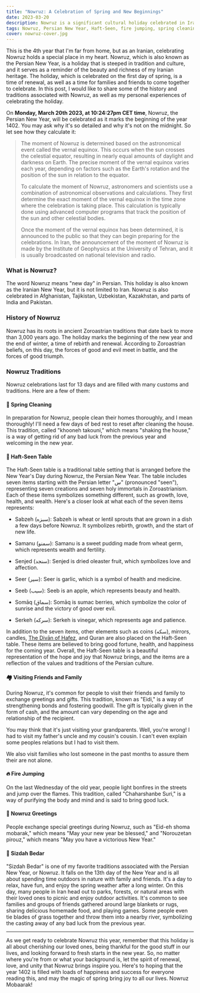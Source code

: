 ```yaml
---
title: "Nowruz: A Celebration of Spring and New Beginnings"
date: 2023-03-20
description: Nowruz is a significant cultural holiday celebrated in Iran and a few other countries, particularly in the Middle East, Central Asia, and South Asia. Discover the history and traditions of Nowruz, from the Haft-Seen table to fire jumping, and learn how this holiday is celebrated around the world.
tags: Nowruz, Persian New Year, Haft-Seen, fire jumping, spring cleaning, traditions, cultural holiday, Zoroastrianism, Iran, family, friends, renewal, rejuvenation, celebration
cover: nowruz-cover.jpg
---
```


This is the 4th year that I'm far from home, but as an Iranian, celebrating Nowruz holds a special place in my heart. Nowruz, which is also known as the Persian New Year, is a holiday that is steeped in tradition and culture, and it serves as a reminder of the beauty and richness of my Iranian heritage. The holiday, which is celebrated on the first day of spring, is a time of renewal, as well as a time for families and friends to come together to celebrate. In this post, I would like to share some of the history and traditions associated with Nowruz, as well as my personal experiences of celebrating the holiday.

On **Monday, March 20th 2023, at 10:24:27pm CET time**, Nowruz, the Persian New Year, will be celebrated as it marks the beginning of the year 1402. You may ask why it's so detailed and why it's not on the midnight. So let see how they calculate it:

> The moment of Nowruz is determined based on the astronomical event called the vernal equinox. This occurs when the sun crosses the celestial equator, resulting in nearly equal amounts of daylight and darkness on Earth. The precise moment of the vernal equinox varies each year, depending on factors such as the Earth's rotation and the position of the sun in relation to the equator.
> 
> To calculate the moment of Nowruz, astronomers and scientists use a combination of astronomical observations and calculations. They first determine the exact moment of the vernal equinox in the time zone where the celebration is taking place. This calculation is typically done using advanced computer programs that track the position of the sun and other celestial bodies.
> 
> Once the moment of the vernal equinox has been determined, it is announced to the public so that they can begin preparing for the celebrations. In Iran, the announcement of the moment of Nowruz is made by the Institute of Geophysics at the University of Tehran, and it is usually broadcasted on national television and radio.

### What is Nowruz?
The word Nowruz means "new day" in Persian. This holiday is also known as the Iranian New Year, but it is not limited to Iran. Nowruz is also celebrated in Afghanistan, Tajikistan, Uzbekistan, Kazakhstan, and parts of India and Pakistan.

### History of Nowruz
Nowruz has its roots in ancient Zoroastrian traditions that date back to more than 3,000 years ago. The holiday marks the beginning of the new year and the end of winter, a time of rebirth and renewal. According to Zoroastrian beliefs, on this day, the forces of good and evil meet in battle, and the forces of good triumph.

### Nowruz Traditions
Nowruz celebrations last for 13 days and are filled with many customs and traditions. Here are a few of them:

#### 🧹 Spring Cleaning
In preparation for Nowruz, people clean their homes thoroughly, and I mean thoroughly! I'll need a few days of bed rest to reset after cleaning the house. This tradition, called "khooneh takouni," which means "shaking the house," is a way of getting rid of any bad luck from the previous year and welcoming in the new year.

#### 🌿 Haft-Seen Table
The Haft-Seen table is a traditional table setting that is arranged before the New Year's Day during Nowruz, the Persian New Year. The table includes seven items starting with the Persian letter "س" (pronounced "seen"), representing seven creations and seven holy immortals in Zoroastrianism. Each of these items symbolizes something different, such as growth, love, health, and wealth. Here's a closer look at what each of the seven items represents:

- Sabzeh (سبزه): Sabzeh is wheat or lentil sprouts that are grown in a dish a few days before Nowruz. It symbolizes rebirth, growth, and the start of new life.

- Samanu (سمنو): Samanu is a sweet pudding made from wheat germ, which represents wealth and fertility.

- Senjed (سنجد): Senjed is dried oleaster fruit, which symbolizes love and affection.

- Seer (سیر): Seer is garlic, which is a symbol of health and medicine.

- Seeb (سیب): Seeb is an apple, which represents beauty and health.

- Somāq (سماق): Somāq is sumac berries, which symbolize the color of sunrise and the victory of good over evil.

- Serkeh (سرکه): Serkeh is vinegar, which represents age and patience.

In addition to the seven items, other elements such as coins (سکه), mirrors, candles, [The Divān of Hafez](https://en.wikipedia.org/wiki/The_Div%C4%81n_of_Hafez), and Quran are also placed on the Haft-Seen table. These items are believed to bring good fortune, health, and happiness for the coming year. Overall, the Haft-Seen table is a beautiful representation of the hope and joy that Nowruz brings, and the items are a reflection of the values and traditions of the Persian culture.

#### 🏘️ Visiting Friends and Family
During Nowruz, it's common for people to visit their friends and family to exchange greetings and gifts. This tradition, known as "Eidi," is a way of strengthening bonds and fostering goodwill. The gift is typically given in the form of cash, and the amount can vary depending on the age and relationship of the recipient.

You may think that it's just visiting your grandparents. Well, you're wrong! I had to visit my father's uncle and my cousin's cousin. I can't even explain some peoples relations but I had to visit them.

We also visit families who lost someone in the past months to assure them their are not alone. 

#### 🔥 Fire Jumping
On the last Wednesday of the old year, people light bonfires in the streets and jump over the flames. This tradition, called "Chaharshanbe Suri," is a way of purifying the body and mind and is said to bring good luck.

#### 🤝 Nowruz Greetings
People exchange special greetings during Nowruz, such as "Eid-eh shoma mobarak," which means "May your new year be blessed," and "Norouzetan pirouz," which means "May you have a victorious New Year."

#### 🚙 Sizdah Bedar
"Sizdah Bedar" is one of my favorite traditions associated with the Persian New Year, or Nowruz. It falls on the 13th day of the New Year and is all about spending time outdoors in nature with family and friends. It's a day to relax, have fun, and enjoy the spring weather after a long winter. On this day, many people in Iran head out to parks, forests, or natural areas with their loved ones to picnic and enjoy outdoor activities. It's common to see families and groups of friends gathered around large blankets or rugs, sharing delicious homemade food, and playing games. Some people even tie blades of grass together and throw them into a nearby river, symbolizing the casting away of any bad luck from the previous year.

---

As we get ready to celebrate Nowruz this year, remember that this holiday is all about cherishing our loved ones, being thankful for the good stuff in our lives, and looking forward to fresh starts in the new year. So, no matter where you're from or what your background is, let the spirit of renewal, love, and unity that Nowruz brings inspire you. Here's to hoping that the year 1402 is filled with loads of happiness and success for everyone reading this, and may the magic of spring bring joy to all our lives. Nowruz Mobaarak!
 